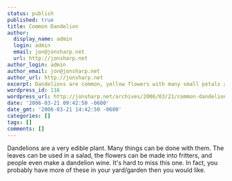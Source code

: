 ```yaml
---
status: publish
published: true
title: Common Dandelion
author:
  display_name: admin
  login: admin
  email: jon@jonsharp.net
  url: http://jonsharp.net
author_login: admin
author_email: jon@jonsharp.net
author_url: http://jonsharp.net
excerpt: Dandelions are common, yellow flowers with many small petals and jagged leaves
wordpress_id: 116
wordpress_url: http://jonsharp.net/archives/2006/03/21/common-dandelion/
date: '2006-03-21 09:42:50 -0600'
date_gmt: '2006-03-21 14:42:50 -0600'
categories: []
tags: []
comments: []
---
```

<p>Dandelions are a very edible plant.  Many things can be done with them.  The leaves can be used in a salad, the flowers can be made into fritters, and people even make a dandelion wine.  It's hard to miss this one.  In fact, you probably have more of these in your yard&#47;garden then you would like.</p>
